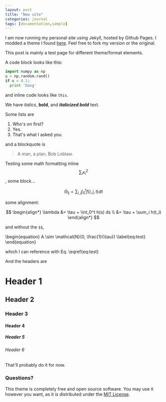 ```yaml
---
layout: post
title: "New site"
categories: journal
tags: [documentation,sample]
---
```


I am now running my personal site using Jekyll, hosted by Github Pages.  I modded a theme I found [here](https://github.com/lenpaul/lagrange).  Feel free to fork my version or the original.

This post is mainly a test page for different theme/format elements.

A code block looks like this:

```python
import numpy as np
u = np.random.rand()
if u < 0.1:
  print 'Dang'
```

and inline code looks like `this`.

We have *italics*, **bold**, and ***italicized bold*** text.

Some lists are

1. Who's on first?
2. Yes.
3. That's what I asked you.

and a blockquote is

> A man, a plan, Bob Loblaw.

Testing some math formatting inline $$\sum_i x_i^2$$, some block...

$$\Theta_{ij} = \sum_{i,j} \int_0^t f(i,j,t) dt$$

some alignment:

$$
\begin{align*}
\lambda &= \tau + \int_0^t h(s) ds \\
 &= \tau + \sum_i h(t_i)
\end{align*}
$$

and without the `$$`,

\begin{equation}
A \sim \mathcal{N}(0, \frac{1}{\tau})
\label{eq:test}
\end{equation}

which I can reference with Eq. \eqref{eq:test}

And the headers are

# Header 1

## Header 2

### Header 3

#### Header 4

##### Header 5

###### Header 6

That'll probably do it for now.

### Questions?

This theme is completely free and open source software. You may use it however you want, as it is distributed under the [MIT License](http://choosealicense.com/licenses/mit/). 
